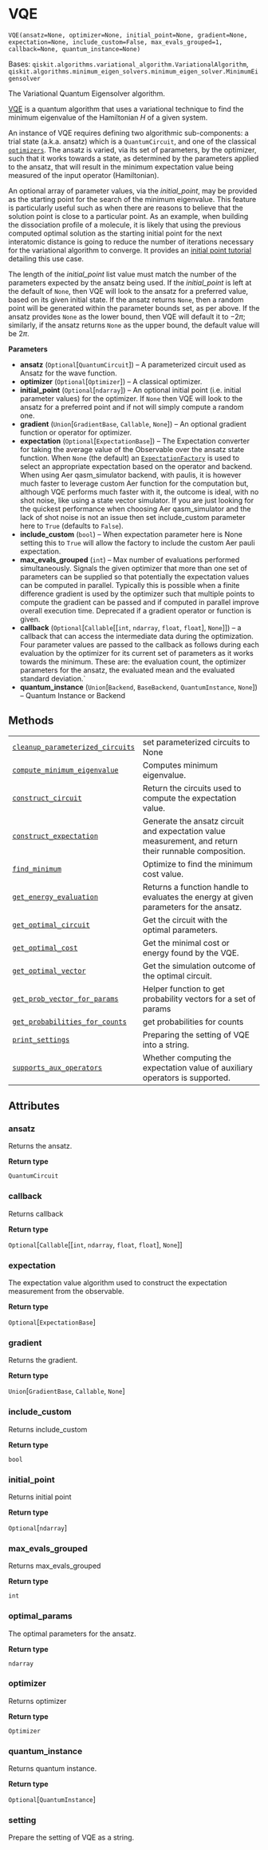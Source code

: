 # VQE

<span id="undefined" />

`VQE(ansatz=None, optimizer=None, initial_point=None, gradient=None, expectation=None, include_custom=False, max_evals_grouped=1, callback=None, quantum_instance=None)`

Bases: `qiskit.algorithms.variational_algorithm.VariationalAlgorithm`, `qiskit.algorithms.minimum_eigen_solvers.minimum_eigen_solver.MinimumEigensolver`

The Variational Quantum Eigensolver algorithm.

[VQE](https://arxiv.org/abs/1304.3061) is a quantum algorithm that uses a variational technique to find the minimum eigenvalue of the Hamiltonian $H$ of a given system.

An instance of VQE requires defining two algorithmic sub-components: a trial state (a.k.a. ansatz) which is a `QuantumCircuit`, and one of the classical [`optimizers`](qiskit.algorithms.optimizers#module-qiskit.algorithms.optimizers "qiskit.algorithms.optimizers"). The ansatz is varied, via its set of parameters, by the optimizer, such that it works towards a state, as determined by the parameters applied to the ansatz, that will result in the minimum expectation value being measured of the input operator (Hamiltonian).

An optional array of parameter values, via the *initial\_point*, may be provided as the starting point for the search of the minimum eigenvalue. This feature is particularly useful such as when there are reasons to believe that the solution point is close to a particular point. As an example, when building the dissociation profile of a molecule, it is likely that using the previous computed optimal solution as the starting initial point for the next interatomic distance is going to reduce the number of iterations necessary for the variational algorithm to converge. It provides an [initial point tutorial](https://github.com/Qiskit/qiskit-tutorials-community/blob/master/chemistry/h2_vqe_initial_point.ipynb) detailing this use case.

The length of the *initial\_point* list value must match the number of the parameters expected by the ansatz being used. If the *initial\_point* is left at the default of `None`, then VQE will look to the ansatz for a preferred value, based on its given initial state. If the ansatz returns `None`, then a random point will be generated within the parameter bounds set, as per above. If the ansatz provides `None` as the lower bound, then VQE will default it to $-2\pi$; similarly, if the ansatz returns `None` as the upper bound, the default value will be $2\pi$.

**Parameters**

*   **ansatz** (`Optional`\[`QuantumCircuit`]) – A parameterized circuit used as Ansatz for the wave function.
*   **optimizer** (`Optional`\[`Optimizer`]) – A classical optimizer.
*   **initial\_point** (`Optional`\[`ndarray`]) – An optional initial point (i.e. initial parameter values) for the optimizer. If `None` then VQE will look to the ansatz for a preferred point and if not will simply compute a random one.
*   **gradient** (`Union`\[`GradientBase`, `Callable`, `None`]) – An optional gradient function or operator for optimizer.
*   **expectation** (`Optional`\[`ExpectationBase`]) – The Expectation converter for taking the average value of the Observable over the ansatz state function. When `None` (the default) an [`ExpectationFactory`](qiskit.opflow.expectations.ExpectationFactory#qiskit.opflow.expectations.ExpectationFactory "qiskit.opflow.expectations.ExpectationFactory") is used to select an appropriate expectation based on the operator and backend. When using Aer qasm\_simulator backend, with paulis, it is however much faster to leverage custom Aer function for the computation but, although VQE performs much faster with it, the outcome is ideal, with no shot noise, like using a state vector simulator. If you are just looking for the quickest performance when choosing Aer qasm\_simulator and the lack of shot noise is not an issue then set include\_custom parameter here to `True` (defaults to `False`).
*   **include\_custom** (`bool`) – When expectation parameter here is None setting this to `True` will allow the factory to include the custom Aer pauli expectation.
*   **max\_evals\_grouped** (`int`) – Max number of evaluations performed simultaneously. Signals the given optimizer that more than one set of parameters can be supplied so that potentially the expectation values can be computed in parallel. Typically this is possible when a finite difference gradient is used by the optimizer such that multiple points to compute the gradient can be passed and if computed in parallel improve overall execution time. Deprecated if a gradient operator or function is given.
*   **callback** (`Optional`\[`Callable`\[\[`int`, `ndarray`, `float`, `float`], `None`]]) – a callback that can access the intermediate data during the optimization. Four parameter values are passed to the callback as follows during each evaluation by the optimizer for its current set of parameters as it works towards the minimum. These are: the evaluation count, the optimizer parameters for the ansatz, the evaluated mean and the evaluated standard deviation.\`
*   **quantum\_instance** (`Union`\[`Backend`, `BaseBackend`, `QuantumInstance`, `None`]) – Quantum Instance or Backend

## Methods

|                                                                                                                                                                                                      |                                                                                                       |
| ---------------------------------------------------------------------------------------------------------------------------------------------------------------------------------------------------- | ----------------------------------------------------------------------------------------------------- |
| [`cleanup_parameterized_circuits`](qiskit.algorithms.VQE.cleanup_parameterized_circuits#qiskit.algorithms.VQE.cleanup_parameterized_circuits "qiskit.algorithms.VQE.cleanup_parameterized_circuits") | set parameterized circuits to None                                                                    |
| [`compute_minimum_eigenvalue`](qiskit.algorithms.VQE.compute_minimum_eigenvalue#qiskit.algorithms.VQE.compute_minimum_eigenvalue "qiskit.algorithms.VQE.compute_minimum_eigenvalue")                 | Computes minimum eigenvalue.                                                                          |
| [`construct_circuit`](qiskit.algorithms.VQE.construct_circuit#qiskit.algorithms.VQE.construct_circuit "qiskit.algorithms.VQE.construct_circuit")                                                     | Return the circuits used to compute the expectation value.                                            |
| [`construct_expectation`](qiskit.algorithms.VQE.construct_expectation#qiskit.algorithms.VQE.construct_expectation "qiskit.algorithms.VQE.construct_expectation")                                     | Generate the ansatz circuit and expectation value measurement, and return their runnable composition. |
| [`find_minimum`](qiskit.algorithms.VQE.find_minimum#qiskit.algorithms.VQE.find_minimum "qiskit.algorithms.VQE.find_minimum")                                                                         | Optimize to find the minimum cost value.                                                              |
| [`get_energy_evaluation`](qiskit.algorithms.VQE.get_energy_evaluation#qiskit.algorithms.VQE.get_energy_evaluation "qiskit.algorithms.VQE.get_energy_evaluation")                                     | Returns a function handle to evaluates the energy at given parameters for the ansatz.                 |
| [`get_optimal_circuit`](qiskit.algorithms.VQE.get_optimal_circuit#qiskit.algorithms.VQE.get_optimal_circuit "qiskit.algorithms.VQE.get_optimal_circuit")                                             | Get the circuit with the optimal parameters.                                                          |
| [`get_optimal_cost`](qiskit.algorithms.VQE.get_optimal_cost#qiskit.algorithms.VQE.get_optimal_cost "qiskit.algorithms.VQE.get_optimal_cost")                                                         | Get the minimal cost or energy found by the VQE.                                                      |
| [`get_optimal_vector`](qiskit.algorithms.VQE.get_optimal_vector#qiskit.algorithms.VQE.get_optimal_vector "qiskit.algorithms.VQE.get_optimal_vector")                                                 | Get the simulation outcome of the optimal circuit.                                                    |
| [`get_prob_vector_for_params`](qiskit.algorithms.VQE.get_prob_vector_for_params#qiskit.algorithms.VQE.get_prob_vector_for_params "qiskit.algorithms.VQE.get_prob_vector_for_params")                 | Helper function to get probability vectors for a set of params                                        |
| [`get_probabilities_for_counts`](qiskit.algorithms.VQE.get_probabilities_for_counts#qiskit.algorithms.VQE.get_probabilities_for_counts "qiskit.algorithms.VQE.get_probabilities_for_counts")         | get probabilities for counts                                                                          |
| [`print_settings`](qiskit.algorithms.VQE.print_settings#qiskit.algorithms.VQE.print_settings "qiskit.algorithms.VQE.print_settings")                                                                 | Preparing the setting of VQE into a string.                                                           |
| [`supports_aux_operators`](qiskit.algorithms.VQE.supports_aux_operators#qiskit.algorithms.VQE.supports_aux_operators "qiskit.algorithms.VQE.supports_aux_operators")                                 | Whether computing the expectation value of auxiliary operators is supported.                          |

## Attributes

<span id="undefined" />

### ansatz

Returns the ansatz.

**Return type**

`QuantumCircuit`

<span id="undefined" />

### callback

Returns callback

**Return type**

`Optional`\[`Callable`\[\[`int`, `ndarray`, `float`, `float`], `None`]]

<span id="undefined" />

### expectation

The expectation value algorithm used to construct the expectation measurement from the observable.

**Return type**

`Optional`\[`ExpectationBase`]

<span id="undefined" />

### gradient

Returns the gradient.

**Return type**

`Union`\[`GradientBase`, `Callable`, `None`]

<span id="undefined" />

### include\_custom

Returns include\_custom

**Return type**

`bool`

<span id="undefined" />

### initial\_point

Returns initial point

**Return type**

`Optional`\[`ndarray`]

<span id="undefined" />

### max\_evals\_grouped

Returns max\_evals\_grouped

**Return type**

`int`

<span id="undefined" />

### optimal\_params

The optimal parameters for the ansatz.

**Return type**

`ndarray`

<span id="undefined" />

### optimizer

Returns optimizer

**Return type**

`Optimizer`

<span id="undefined" />

### quantum\_instance

Returns quantum instance.

**Return type**

`Optional`\[`QuantumInstance`]

<span id="undefined" />

### setting

Prepare the setting of VQE as a string.
